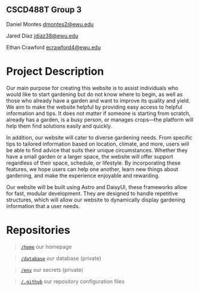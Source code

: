 ## CSCD488T Group 3

Daniel Montes	[dmontes2@ewu.edu](mailto:dmontes2@ewu.edu) 

Jared Diaz [jdiaz38@ewu.edu](mailto:jdiaz38@ewu.edu) 

Ethan Crawford [ecrawford4@ewu.edu](mailto:ecrawford4@ewu.edu) 

# Project Description

Our main purpose for creating this website is to assist individuals who would like to start gardening but do not know where to begin, as well as those who already have a garden and want to improve its quality and yield. We aim to make the website helpful by providing easy access to helpful information and tips. It does not matter if someone is starting from scratch, already has a garden, is a busy person, or manages crops—the platform will help them find solutions easily and quickly. 

In addition, our website will cater to diverse gardening needs. From specific tips to tailored information based on location, climate, and more, users will be able to find advice that suits their unique circumstances. Whether they have a small garden or a larger space, the website will offer support regardless of their space, schedule, or lifestyle. By incorporating these features, we hope users can help one another, learn new things about gardening, and make the experience enjoyable and rewarding. 

Our website will be built using Astro and DaisyUI, these frameworks allow for fast, modular development. They are designed to handle repetitive structures, which will allow our website to dynamically display gardening information that a user needs. 

# Repositories

> [`/home`](https://github.com/cscd488tGroup3/home/ "our homepage") our homepage
 
> [`/database`](https://github.com/cscd488tGroup3/database/ "our database (private)") our database (private)

> [`/env`](https://github.com/cscd488tGroup3/env/ "our secrets (private)") our secrets (private)

> [`/.github`](https://github.com/cscd488tGroup3/.github/ "our repository configuration files") our repository configuration files
